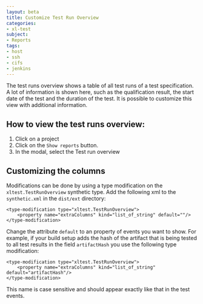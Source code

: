 ```yaml
---
layout: beta
title: Customize Test Run Overview
categories:
- xl-test
subject:
- Reports
tags:
- host
- ssh
- cifs
- jenkins
---
```


The test runs overview shows a table of all test runs of a test specification. A lot of information is shown here, such as the qualification result, the start date of the test and the duration of the test. It is possible to customize this view with additional information.

## How to view the test runs overview:

1. Click on a project
2. Click on the `Show reports` button.
3. In the modal, select the Test run overview

## Customizing the columns

Modifications can be done by using a type modification on the `xltest.TestRunOverview` synthetic type. Add the following xml to the `synthetic.xml` in the `dist/ext` directory: 

    <type-modification type="xltest.TestRunOverview">
        <property name="extraColumns" kind="list_of_string" default=""/>
    </type-modification>

Change the attribute `default` to an property of events you want to show. For example, if your build setup adds the hash of the artifact that is being tested to all test results in the field `artifactHash` you use the following type modification:

    <type-modification type="xltest.TestRunOverview">
        <property name="extraColumns" kind="list_of_string" default="artifactHash"/>
    </type-modification>
    
This name is case sensitive and should appear exactly like that in the test events.